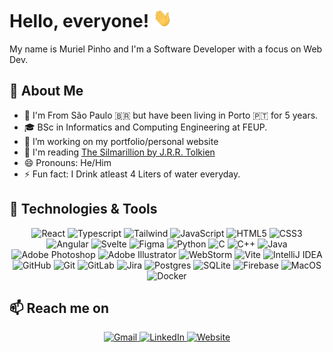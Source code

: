 # Hello, everyone! <img src="https://github.com/MurielPinho/MurielPinho/blob/main/Images/wave.gif" width="30px" height="30px">
My name is Muriel Pinho and I'm a Software Developer with a focus on Web Dev. 

## 🤔 About Me
- 📍 I'm From São Paulo 🇧🇷 but have been living in Porto 🇵🇹 for 5 years. 
- 🎓 BSc in Informatics and Computing Engineering at FEUP.
- 🔭 I’m working on my portfolio/personal website
- 📖 I'm reading [The Silmarillion by J.R.R. Tolkien](https://www.goodreads.com/book/show/7332.The_Silmarillion)
- 😄 Pronouns: He/Him
- ⚡ Fun fact: I Drink atleast 4 Liters of water everyday.

## 🔧 Technologies & Tools
<p align="center">
<img alt="React" src="https://img.shields.io/badge/react-%2320232a.svg?style=for-the-badge&logo=react&logoColor=%2361DAFB"/>
<img alt="Typescript" src="https://img.shields.io/badge/TypeScript-007ACC?style=for-the-badge&logo=typescript&logoColor=white"/>
<img alt="Tailwind" src="https://img.shields.io/badge/Tailwind_CSS-38B2AC?style=for-the-badge&logo=tailwind-css&logoColor=white"/>
<img alt="JavaScript" src="https://img.shields.io/badge/javascript-%23323330.svg?style=for-the-badge&logo=javascript&logoColor=%23F7DF1E"/> <img alt="HTML5" src="https://img.shields.io/badge/html5-%23E34F26.svg?style=for-the-badge&logo=html5&logoColor=white"/> <img alt="CSS3" src="https://img.shields.io/badge/css3-%231572B6.svg?style=for-the-badge&logo=css3&logoColor=white"/> 
<img alt="Angular" src="https://img.shields.io/badge/Angular-DD0031?style=for-the-badge&logo=angular&logoColor=white"/>
<img alt="Svelte" src="https://img.shields.io/badge/Svelte-4A4A55?style=for-the-badge&logo=svelte&logoColor=FF3E00"/> <img alt="Figma" src="https://img.shields.io/badge/figma-%23F24E1E.svg?style=for-the-badge&logo=figma&logoColor=white"/> <img alt="Python" src="https://img.shields.io/badge/python-%2314354C.svg?style=for-the-badge&logo=python&logoColor=white"/> <img alt="C" src="https://img.shields.io/badge/c-%2300599C.svg?style=for-the-badge&logo=c&logoColor=white"/> 
<img alt="C++" src="https://img.shields.io/badge/c++-%2300599C.svg?style=for-the-badge&logo=c%2B%2B&logoColor=white"/> <img alt="Java" src="https://img.shields.io/badge/java-%23ED8B00.svg?style=for-the-badge&logo=java&logoColor=white"/> <img alt="Adobe Photoshop" src="https://img.shields.io/badge/adobephotoshop-%2331A8FF.svg?style=for-the-badge&logo=adobephotoshop&logoColor=white"/> <img alt="Adobe Illustrator" src="https://img.shields.io/badge/adobeillustrator-%23FF9A00.svg?style=for-the-badge&logo=adobeillustrator&logoColor=white"/> <img alt="WebStorm" src="https://img.shields.io/badge/WebStorm-000000?style=for-the-badge&logo=WebStorm&logoColor=white"/> <img alt="Vite" src="https://img.shields.io/badge/vite-%23646CFF.svg?style=for-the-badge&logo=vite&logoColor=white"/> <img alt="IntelliJ IDEA" src="https://img.shields.io/badge/IntelliJIDEA-000000.svg?style=for-the-badge&logo=intellij-idea&logoColor=white"/> <img alt="GitHub" src="https://img.shields.io/badge/github-%23121011.svg?style=for-the-badge&logo=github&logoColor=white"/> <img alt="Git" src="https://img.shields.io/badge/git-%23F05033.svg?style=for-the-badge&logo=git&logoColor=white"/>  <img alt="GitLab" src="https://img.shields.io/badge/gitlab-%23181717.svg?style=for-the-badge&logo=gitlab&logoColor=white"/> <img alt="Jira" src="https://img.shields.io/badge/Jira-0052CC?style=for-the-badge&logo=Jira&logoColor=white"/> <img alt="Postgres" src ="https://img.shields.io/badge/postgres-%23316192.svg?style=for-the-badge&logo=postgresql&logoColor=white"/> <img alt="SQLite" src ="https://img.shields.io/badge/sqlite-%2307405e.svg?style=for-the-badge&logo=sqlite&logoColor=white"/> <img alt="Firebase" src="https://img.shields.io/badge/firebase-%23039BE5.svg?style=for-the-badge&logo=firebase"/> <img alt="MacOS" src="https://img.shields.io/badge/MacOS-000000?style=for-the-badge&logo=Apple&logoColor=white"> 
<img alt="Docker" src="https://img.shields.io/badge/docker-%230db7ed.svg?style=for-the-badge&logo=docker&logoColor=white"/> 
 </p>
 
## 📫 Reach me on 

<p align="center">
 <a href="mailto:Muriel.apinho@gmail.com"> 
  <img alt="Gmail" src="https://img.shields.io/badge/Gmail-D14836?style=for-the-badge&logo=gmail&logoColor=white" >
 </a>
 <a href="https://linkedin.com/in/murielpinho"> 
  <img alt="LinkedIn" src="https://img.shields.io/badge/linkedin-%230077B5.svg?style=for-the-badge&logo=linkedin&logoColor=white">
 </a>
 <a href="https://mpnh.dev"> 
  <img alt="Website" src="https://img.shields.io/badge/-My Portfolio-%23E0234E.svg?style=for-the-badge">
 </a>

</p>
 
  

